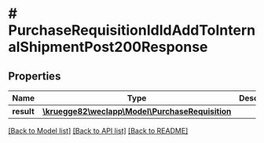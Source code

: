 # # PurchaseRequisitionIdIdAddToInternalShipmentPost200Response

## Properties

Name | Type | Description | Notes
------------ | ------------- | ------------- | -------------
**result** | [**\kruegge82\weclapp\Model\PurchaseRequisition**](PurchaseRequisition.md) |  | [optional]

[[Back to Model list]](../../README.md#models) [[Back to API list]](../../README.md#endpoints) [[Back to README]](../../README.md)
